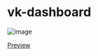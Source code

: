 # vk-dashboard


![image](https://user-images.githubusercontent.com/96378382/154850710-ba0a9557-9cd0-45e6-a17d-672080902f6d.png)

[Preview](https://anastasiashkulkova.github.io/vk-dashboard/)
